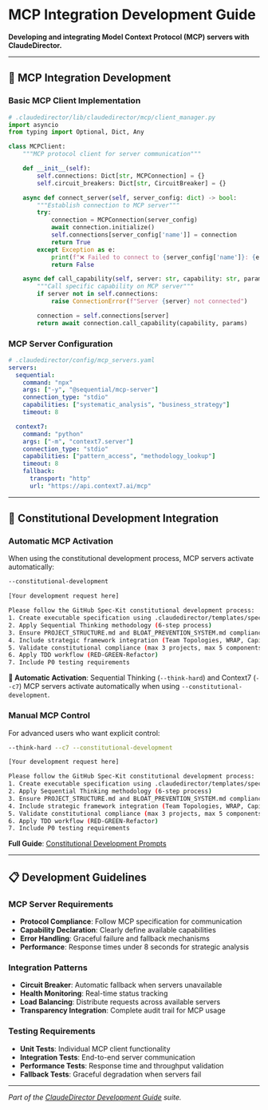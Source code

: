 # MCP Integration Development Guide

**Developing and integrating Model Context Protocol (MCP) servers with ClaudeDirector.**

---

## 🔧 **MCP Integration Development**

### **Basic MCP Client Implementation**
```python
# .claudedirector/lib/claudedirector/mcp/client_manager.py
import asyncio
from typing import Optional, Dict, Any

class MCPClient:
    """MCP protocol client for server communication"""

    def __init__(self):
        self.connections: Dict[str, MCPConnection] = {}
        self.circuit_breakers: Dict[str, CircuitBreaker] = {}

    async def connect_server(self, server_config: dict) -> bool:
        """Establish connection to MCP server"""
        try:
            connection = MCPConnection(server_config)
            await connection.initialize()
            self.connections[server_config['name']] = connection
            return True
        except Exception as e:
            print(f"❌ Failed to connect to {server_config['name']}: {e}")
            return False

    async def call_capability(self, server: str, capability: str, params: dict) -> dict:
        """Call specific capability on MCP server"""
        if server not in self.connections:
            raise ConnectionError(f"Server {server} not connected")

        connection = self.connections[server]
        return await connection.call_capability(capability, params)
```

### **MCP Server Configuration**
```yaml
# .claudedirector/config/mcp_servers.yaml
servers:
  sequential:
    command: "npx"
    args: ["-y", "@sequential/mcp-server"]
    connection_type: "stdio"
    capabilities: ["systematic_analysis", "business_strategy"]
    timeout: 8

  context7:
    command: "python"
    args: ["-m", "context7.server"]
    connection_type: "stdio"
    capabilities: ["pattern_access", "methodology_lookup"]
    timeout: 8
    fallback:
      transport: "http"
      url: "https://api.context7.ai/mcp"
```

---

## 🎯 **Constitutional Development Integration**

### **Automatic MCP Activation**
When using the constitutional development process, MCP servers activate automatically:

```bash
--constitutional-development

[Your development request here]

Please follow the GitHub Spec-Kit constitutional development process:
1. Create executable specification using .claudedirector/templates/spec-template.md
2. Apply Sequential Thinking methodology (6-step process)
3. Ensure PROJECT_STRUCTURE.md and BLOAT_PREVENTION_SYSTEM.md compliance
4. Include strategic framework integration (Team Topologies, WRAP, Capital Allocation)
5. Validate constitutional compliance (max 3 projects, max 5 components)
6. Apply TDD workflow (RED-GREEN-Refactor)
7. Include P0 testing requirements
```

**🔧 Automatic Activation**: Sequential Thinking (`--think-hard`) and Context7 (`--c7`) MCP servers activate automatically when using `--constitutional-development`.

### **Manual MCP Control**
For advanced users who want explicit control:

```bash
--think-hard --c7 --constitutional-development

[Your development request here]

Please follow the GitHub Spec-Kit constitutional development process:
1. Create executable specification using .claudedirector/templates/spec-template.md
2. Apply Sequential Thinking methodology (6-step process)
3. Ensure PROJECT_STRUCTURE.md and BLOAT_PREVENTION_SYSTEM.md compliance
4. Include strategic framework integration (Team Topologies, WRAP, Capital Allocation)
5. Validate constitutional compliance (max 3 projects, max 5 components)
6. Apply TDD workflow (RED-GREEN-Refactor)
7. Include P0 testing requirements
```

**Full Guide**: [Constitutional Development Prompts](CONSTITUTIONAL_DEVELOPMENT_PROMPTS.md)

---

## 📋 **Development Guidelines**

### **MCP Server Requirements**
- **Protocol Compliance**: Follow MCP specification for communication
- **Capability Declaration**: Clearly define available capabilities
- **Error Handling**: Graceful failure and fallback mechanisms
- **Performance**: Response times under 8 seconds for strategic analysis

### **Integration Patterns**
- **Circuit Breaker**: Automatic fallback when servers unavailable
- **Health Monitoring**: Real-time status tracking
- **Load Balancing**: Distribute requests across available servers
- **Transparency Integration**: Complete audit trail for MCP usage

### **Testing Requirements**
- **Unit Tests**: Individual MCP client functionality
- **Integration Tests**: End-to-end server communication
- **Performance Tests**: Response time and throughput validation
- **Fallback Tests**: Graceful degradation when servers fail

---

*Part of the [ClaudeDirector Development Guide](../DEVELOPMENT_GUIDE.md) suite.*
